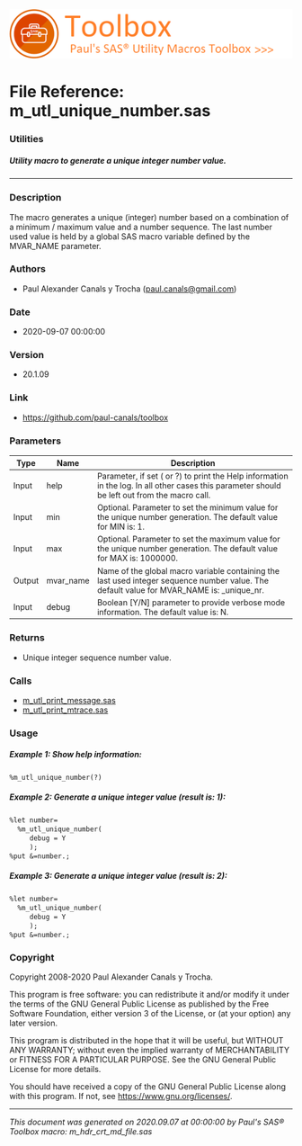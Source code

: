 ![../../misc/images/doc_header.png](../../misc/images/doc_header.png)
# 
# File Reference: m_utl_unique_number.sas

### Utilities

##### Utility macro to generate a unique integer number value.

***

### Description
The macro generates a unique (integer) number based on a combination of a minimum \/ maximum value and a number sequence. The last number used value is held by a global SAS macro variable defined by the MVAR_NAME parameter.



### Authors
* Paul Alexander Canals y Trocha (paul.canals@gmail.com)

### Date
* 2020-09-07 00:00:00

### Version
* 20.1.09

### Link
* https://github.com/paul-canals/toolbox

### Parameters
| Type | Name | Description |
| ---- | ---- | ----------- |
| Input | help | Parameter, if set ( or ?) to print the Help information in the log. In all other cases this parameter should be left out from the macro call. |
| Input | min | Optional. Parameter to set the minimum value for the unique number generation. The default value for MIN is: 1. |
| Input | max | Optional. Parameter to set the maximum value for the unique number generation. The default value for MAX is: 1000000. |
| Output | mvar_name | Name of the global macro variable containing the last used integer sequence number value. The default value for MVAR_NAME is: _unique_nr. |
| Input | debug | Boolean [Y/N] parameter to provide verbose mode information. The default value is: N. |

### Returns
* Unique integer sequence number value.

### Calls
* [m_utl_print_message.sas](m_utl_print_message.md)
* [m_utl_print_mtrace.sas](m_utl_print_mtrace.md)

### Usage

##### Example 1: Show help information:
```sas
%m_utl_unique_number(?)
```

##### Example 2: Generate a unique integer value (result is: 1):
```sas
%let number=
  %m_utl_unique_number(
     debug = Y
     );
%put &=number.;

```

##### Example 3: Generate a unique integer value (result is: 2):
```sas
%let number=
  %m_utl_unique_number(
     debug = Y
     );
%put &=number.;

```

### Copyright
Copyright 2008-2020 Paul Alexander Canals y Trocha. 
 
This program is free software: you can redistribute it and/or modify 
it under the terms of the GNU General Public License as published by 
the Free Software Foundation, either version 3 of the License, or 
(at your option) any later version. 
 
This program is distributed in the hope that it will be useful, 
but WITHOUT ANY WARRANTY; without even the implied warranty of 
MERCHANTABILITY or FITNESS FOR A PARTICULAR PURPOSE. See the 
GNU General Public License for more details. 
 
You should have received a copy of the GNU General Public License 
along with this program. If not, see <https://www.gnu.org/licenses/>. 


***
*This document was generated on 2020.09.07 at 00:00:00 by Paul's SAS&reg; Toolbox macro: m_hdr_crt_md_file.sas*
